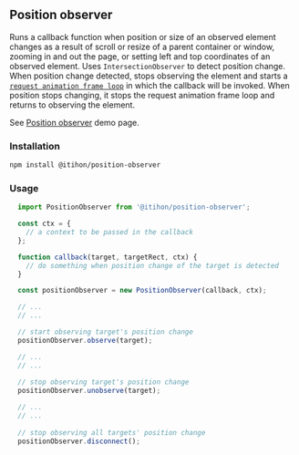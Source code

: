 ## Position observer

Runs a callback function when position or size of an observed element changes as a result of scroll or resize of a parent container or window, zooming in and out the page, or setting left and top coordinates of an observed element.
Uses `IntersectionObserver` to detect position change.
When position change detected, stops observing the element and starts a [`request animation frame loop`](https://github.com/itihon/request-animation-frame-loop/) in which the callback will be invoked.
When position stops changing, it stops the request animation frame loop and returns to observing the element.

See [Position observer](https://itihon.github.io/position-observer/) demo page.

### Installation

```sh
npm install @itihon/position-observer
```

### Usage

```js
  import PositionObserver from '@itihon/position-observer';

  const ctx = {
    // a context to be passed in the callback
  };

  function callback(target, targetRect, ctx) {
    // do something when position change of the target is detected
  }

  const positionObserver = new PositionObserver(callback, ctx);

  // ... 
  // ... 

  // start observing target's position change
  positionObserver.observe(target);

  // ... 
  // ... 
  
  // stop observing target's position change
  positionObserver.unobserve(target);

  // ... 
  // ... 
  
  // stop observing all targets' position change
  positionObserver.disconnect();

```